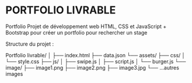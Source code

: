 # PORTFOLIO LIVRABLE
Portfolio
Projet de développement web HTML, CSS et JavaScript + Bootstrap pour créer un portfolio pour rechercher un stage 

Structure du projet :

Portfolio livrable/
│
├── index.html
├── data.json
└── assets/
    ├── css/
    │   └── style.css
    ├── js/
    │   ├── swipe.js
    │   ├── script.js
    │   └── burger.js
    └── image/
        ├── image1.png
        ├── image2.png
        ├── image3.jpg
        └── ...autres images
